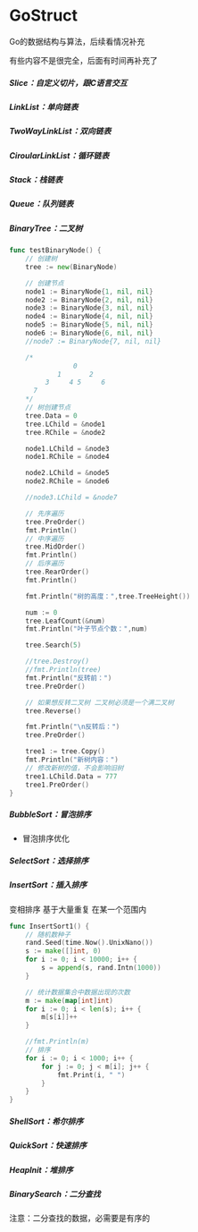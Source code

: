 # GoStruct
Go的数据结构与算法，后续看情况补充

有些内容不是很完全，后面有时间再补充了

##### Slice：自定义切片，跟C语言交互

##### LinkList：单向链表

##### TwoWayLinkList：双向链表

##### CiroularLinkList：循环链表

##### Stack：栈链表

##### Queue：队列链表

##### BinaryTree：二叉树

```go
func testBinaryNode() {
    // 创建树
    tree := new(BinaryNode)

    // 创建节点
    node1 := BinaryNode{1, nil, nil}
    node2 := BinaryNode{2, nil, nil}
    node3 := BinaryNode{3, nil, nil}
    node4 := BinaryNode{4, nil, nil}
    node5 := BinaryNode{5, nil, nil}
    node6 := BinaryNode{6, nil, nil}
    //node7 := BinaryNode{7, nil, nil}

    /*
                0
            1       2
         3     4 5     6
      7
    */
    // 树创建节点
    tree.Data = 0
    tree.LChild = &node1
    tree.RChile = &node2

    node1.LChild = &node3
    node1.RChile = &node4

    node2.LChild = &node5
    node2.RChile = &node6

    //node3.LChild = &node7

    // 先序遍历
    tree.PreOrder()
    fmt.Println()
    // 中序遍历
    tree.MidOrder()
    fmt.Println()
    // 后序遍历
    tree.RearOrder()
    fmt.Println()

    fmt.Println("树的高度：",tree.TreeHeight())

    num := 0
    tree.LeafCount(&num)
    fmt.Println("叶子节点个数：",num)

    tree.Search(5)

    //tree.Destroy()
    //fmt.Println(tree)
    fmt.Println("反转前：")
    tree.PreOrder()

    // 如果想反转二叉树 二叉树必须是一个满二叉树
    tree.Reverse()

    fmt.Println("\n反转后：")
    tree.PreOrder()

    tree1 := tree.Copy()
    fmt.Println("新树内容：")
    // 修改新树的值，不会影响旧树
    tree1.LChild.Data = 777
    tree1.PreOrder()
}
```

##### BubbleSort：冒泡排序

- 冒泡排序优化

##### SelectSort：选择排序

##### InsertSort：插入排序

变相排序  基于大量重复 在某一个范围内

```go
func InsertSort1() {
    // 随机数种子
    rand.Seed(time.Now().UnixNano())
    s := make([]int, 0)
    for i := 0; i < 10000; i++ {
        s = append(s, rand.Intn(1000))
    }

    // 统计数据集合中数据出现的次数
    m := make(map[int]int)
    for i := 0; i < len(s); i++ {
        m[s[i]]++
    }

    //fmt.Println(m)
    // 排序
    for i := 0; i < 1000; i++ {
        for j := 0; j < m[i]; j++ {
            fmt.Print(i, " ")
        }
    }
}
```

##### ShellSort：希尔排序

##### QuickSort：快速排序

##### HeapInit：堆排序

##### BinarySearch：二分查找

注意：二分查找的数据，必需要是有序的















